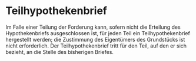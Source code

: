 # Teilhypothekenbrief

Im Falle einer Teilung der Forderung kann, sofern nicht die Erteilung des Hypothekenbriefs ausgeschlossen ist, für jeden Teil ein Teilhypothekenbrief hergestellt werden; die Zustimmung des Eigentümers des Grundstücks ist nicht erforderlich. Der Teilhypothekenbrief tritt für den Teil, auf den er sich bezieht, an die Stelle des bisherigen Briefes.